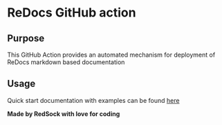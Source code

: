 # ReDocs GitHub action

## Purpose
This GitHub Action provides an automated mechanism for
deployment of ReDocs markdown based documentation

## Usage
Quick start documentation with examples can be
found [here](https://redsockactions.github.io/redocs/#/Quick%20Start/Github%20action)

**Made by RedSock with love for coding** 
